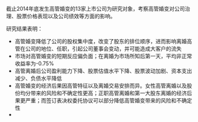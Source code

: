 截止2014年底发生高管婚变的13家上市公司为研究对象，考察高管婚变对公司治理、股票价格表现以及公司绩效等方面的影响。

研究结果表明：

- 高管婚变降低了公司的股权集中度，改变了股东的排位顺序，进而影响离婚高管在公司的地位、任职，引起公司董事会变动，并可能造成大客户的流失
- 市场对高管婚变的短期反应偏负面；在离婚为市场所知后第一天，平均非正常收益率为-0.75%
- 高管离婚后公司盈利能力下降、股票估值水平下降、股票波动加剧、资本支出减少、负债水平降低
- 高管婚变的经济后果因高管特征以及离婚交易安排而异。女性高管离婚以及股份均分带来的风险和不确定性更高；正职高管离婚和第一大股东离婚的经济后果更严重；而签订表决权委托协议可以部分降低高管婚变带来的风险和不确定性
- 